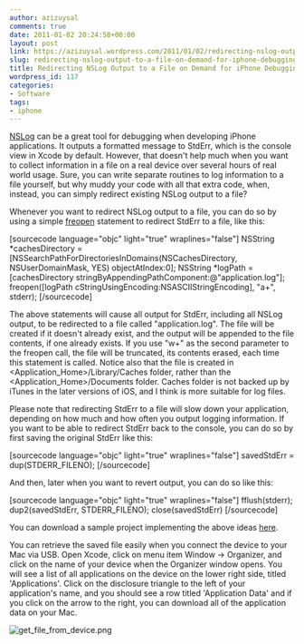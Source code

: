 ```yaml
---
author: azizuysal
comments: true
date: 2011-01-02 20:24:58+00:00
layout: post
link: https://azizuysal.wordpress.com/2011/01/02/redirecting-nslog-output-to-a-file-on-demand-for-iphone-debugging/
slug: redirecting-nslog-output-to-a-file-on-demand-for-iphone-debugging
title: Redirecting NSLog Output to a File on Demand for iPhone Debugging
wordpress_id: 117
categories:
- Software
tags:
- iphone
---
```


[NSLog](http://www.cocoadev.com/index.pl?NSLog) can be a great tool for debugging when developing iPhone applications. It outputs a formatted message to StdErr, which is the console view in Xcode by default. However, that doesn't help much when you want to collect information in a file on a real device over several hours of real world usage. Sure, you can write separate routines to log information to a file yourself, but why muddy your code with all that extra code, when, instead, you can simply redirect existing NSLog output to a file?




Whenever you want to redirect NSLog output to a file, you can do so by using a simple [freopen](http://www.cplusplus.com/reference/clibrary/cstdio/freopen/) statement to redirect StdErr to a file, like this:




[sourcecode language="objc" light="true" wraplines="false"]
NSString *cachesDirectory = [NSSearchPathForDirectoriesInDomains(NSCachesDirectory, NSUserDomainMask, YES) objectAtIndex:0];
NSString *logPath = [cachesDirectory stringByAppendingPathComponent:@"application.log"];
freopen([logPath cStringUsingEncoding:NSASCIIStringEncoding], "a+", stderr);
[/sourcecode]




The above statements will cause all output for StdErr, including all NSLog output, to be redirected to a file called "application.log". The file will be created if it doesn't already exist, and the output will be appended to the file contents, if one already exists. If you use "w+" as the second parameter to the freopen call, the file will be truncated, its contents erased, each time this statement is called. Notice also that the file is created in <Application_Home>/Library/Caches folder, rather than the <Application_Home>/Documents folder. Caches folder is not backed up by iTunes in the later versions of iOS, and I think is more suitable for log files.




Please note that redirecting StdErr to a file will slow down your application, depending on how much and how often you output logging information. If you want to be able to redirect StdErr back to the console, you can do so by first saving the original StdErr like this:




[sourcecode language="objc" light="true" wraplines="false"]
savedStdErr = dup(STDERR_FILENO);
[/sourcecode]




And then, later when you want to revert output, you can do so like this:




[sourcecode language="objc" light="true" wraplines="false"]
fflush(stderr);
dup2(savedStdErr, STDERR_FILENO);
close(savedStdErr)
[/sourcecode]




You can download a sample project implementing the above ideas [here](http://www.box.net/shared/doylr5y2bz).




You can retrieve the saved file easily when you connect the device to your Mac via USB. Open Xcode, click on menu item Window -> Organizer, and click on the name of your device when the Organizer window opens. You will see a list of all applications on the device on the lower right side, titled 'Applications'. Click on the disclosure triangle to the left of your application's name, and you should see a row titled 'Application Data' and if you click on the arrow to the right, you can download all of the application data on your Mac.




![get_file_from_device.png](http://azizuysal.files.wordpress.com/2011/01/get_file_from_device.png)



